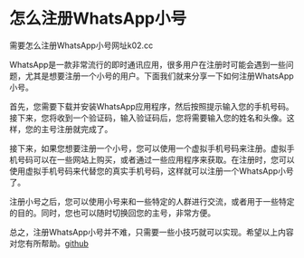 # 怎么注册WhatsApp小号

需要怎么注册WhatsApp小号网址k02.cc

WhatsApp是一款非常流行的即时通讯应用，很多用户在注册时可能会遇到一些问题，尤其是想要注册一个小号的用户。下面我们就来分享一下如何注册WhatsApp小号。

首先，您需要下载并安装WhatsApp应用程序，然后按照提示输入您的手机号码。接下来，您将收到一个验证码，输入验证码后，您将需要输入您的姓名和头像。这样，您的主号注册就完成了。

接下来，如果您想要注册一个小号，您可以使用一个虚拟手机号码来注册。虚拟手机号码可以在一些网站上购买，或者通过一些应用程序来获取。在注册时，您可以使用虚拟手机号码来代替您的真实手机号码，这样就可以注册一个WhatsApp小号了。

注册小号之后，您可以使用小号来和一些特定的人群进行交流，或者用于一些特定的目的。同时，您也可以随时切换回您的主号，非常方便。

总之，注册WhatsApp小号并不难，只需要一些小技巧就可以实现。希望以上内容对您有所帮助。[github](https://github.com)
